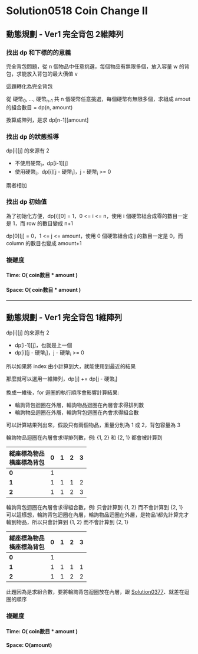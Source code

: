 # Solution0518 Coin Change II

## 動態規劃 - Ver1 完全背包 2維陣列

### 找出 dp 和下標的的意義

完全背包問題，從 n 個物品中任意挑選，每個物品有無限多個，放入容量 w 的背包，求能放入背包的最大價值 v

這題轉化為完全背包

從 硬幣<sub>0</sub>, ..., 硬幣<sub>n-1</sub> 共 n 個硬幣任意挑選，每個硬幣有無限多個，求組成 amout 的組合數目 = dp(n, amount)

換算成陣列，是求 dp[n-1][amount]

### 找出 dp 的狀態推導

dp[i][j] 的來源有 2
- 不使用硬幣<sub>i</sub>，dp[i-1][j]
- 使用硬幣<sub>i</sub>，dp[i][j - 硬幣<sub>i</sub>]，j - 硬幣<sub>i</sub> >= 0

兩者相加

### 找出 dp 初始值

為了初始化方便，dp[i][0] = 1，0 <= i <= n，使用 i 個硬幣組合成零的數目一定是 1，而 row 的數目變成 n+1

dp[0][j] = 0，1 <= j <= amount，使用 0 個硬幣組合成 j 的數目一定是 0，而 column 的數目也變成 amount+1

### 複雜度

#### Time: O( coin數目 * amount )

#### Space: O( coin數目 * amount )

---

## 動態規劃 - Ver1 完全背包 1維陣列

dp[i][j] 的來源有 2
- dp[i-1][j]，也就是上一個
- dp[i][j - 硬幣<sub>i</sub>]，j - 硬幣<sub>i</sub> >= 0
  
所以如果將 index 由小計算到大，就能使用到最近的結果

那麼就可以選用一維陣列，dp[j] += dp[j - 硬幣<sub>i</sub>]

換成一維後，for 迴圈的執行順序會影響計算結果:
- 輪詢背包迴圈在外層，輪詢物品迴圈在內層會求得排列數
- 輪詢物品迴圈在外層，輪詢背包迴圈在內會求得組合數

可以計算結果列出來，假設只有兩個物品，重量分別為 1 或 2，背包容量為 3

輪詢物品迴圈在內層會求得排列數，例: {1, 2} 和 {2, 1} 都會被計算到

| 縱座標為物品<br/>橫座標為背包 | 0 | 1 | 2 | 3 |
|-------------------------------|---|---|---|---|
| <b>0</b>                      | 1 |   |   |   |
| <b>1</b>                      | 1 | 1 | 1 | 2 |
| <b>2</b>                      | 1 | 1 | 2 | 3 |

輪詢背包迴圈在內層會求得組合數，例: 只會計算到 {1, 2} 而不會計算到 {2, 1}  
可以這樣想，輪詢背包迴圈在內層，輪詢物品迴圈在外層，是物品1都先計算完才輪到物品，所以只會計算到 {1, 2} 而不會計算到 {2, 1}  

| 縱座標為物品<br/>橫座標為背包 | 0 | 1 | 2 | 3 |
|-------------------------------|---|---|---|---|
| <b>0</b>                      | 1 |   |   |   |
| <b>1</b>                      | 1 | 1 | 1 | 1 |
| <b>2</b>                      | 1 | 1 | 2 | 2 |

此題因為是求組合數，要將輪詢背包迴圈放在內層，跟 [Solution0377](../Solution0301_0500/Solution0377.md)、就差在迴圈的順序

### 複雜度

#### Time: O( coin數目 * amount )

#### Space: O(amount)